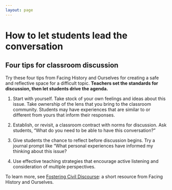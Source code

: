 ```yaml
---
layout: page
---
```


How to let students lead the conversation
=========================================
## Four tips for classroom discussion

Try these four tips from Facing History and Ourselves for creating a safe and reflective space for a difficult topic.
**Teachers set the standards for discussion, then let students drive the agenda.**

1. Start with yourself. Take stock of your own feelings and ideas about this issue. Take ownership of the lens that you bring to the classroom community. Students may have experiences that are similar to or different from yours that inform their responses. 

2. Establish, or revisit, a classroom contract with norms for discussion. Ask students, “What do you need to be able to have this conversation?” 

3. Give students the chance to reflect before discussion begins. Try a journal prompt like “What personal experiences have informed my thinking about this issue? 

4. Use effective teaching strategies that encourage active listening and consideration of multiple perspectives. 

To learn more, see [Fostering Civil Discourse](http://info.facinghistory.org/civil_discourse):  a short resource from Facing 
History and Ourselves.

